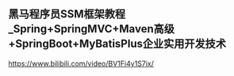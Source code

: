 ## 黑马程序员SSM框架教程_Spring+SpringMVC+Maven高级+SpringBoot+MyBatisPlus企业实用开发技术

https://www.bilibili.com/video/BV1Fi4y1S7ix/